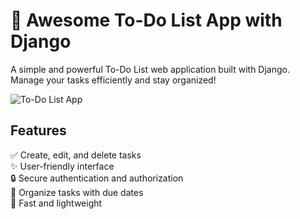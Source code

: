 # 🚀 Awesome To-Do List App with Django

A simple and powerful To-Do List web application built with Django. Manage your tasks efficiently and stay organized!

![To-Do List App](demo.gif)

## Features

✅ Create, edit, and delete tasks  
✨ User-friendly interface  
🔒 Secure authentication and authorization  
📅 Organize tasks with due dates  
🚀 Fast and lightweight  
